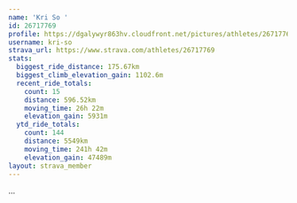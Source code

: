 ```yaml
---
name: 'Kri So '
id: 26717769
profile: https://dgalywyr863hv.cloudfront.net/pictures/athletes/26717769/7761026/14/large.jpg
username: kri-so
strava_url: https://www.strava.com/athletes/26717769
stats:
  biggest_ride_distance: 175.67km
  biggest_climb_elevation_gain: 1102.6m
  recent_ride_totals:
    count: 15
    distance: 596.52km
    moving_time: 26h 22m
    elevation_gain: 5931m
  ytd_ride_totals:
    count: 144
    distance: 5549km
    moving_time: 241h 42m
    elevation_gain: 47489m
layout: strava_member
--- 
```

...
